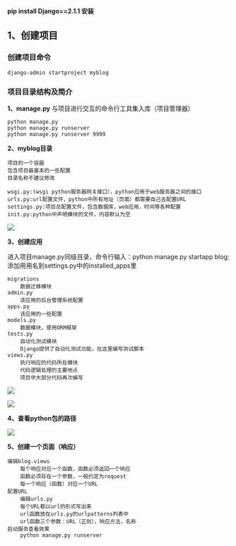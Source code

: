 **pip install Django==2.1.1  安装**

## 1、创建项目 ##
### 创建项目命令 ###
	django-admin startproject myblog

### 项目目录结构及简介 ###
**1、manage.py** 与项目进行交互的命令行工具集入库（项目管理器）

	python manage.py
	python manage.py runserver
	python manage.py runserver 9999
**2、myblog目录**

	项目的一个容器
	包含项目最基本的一些配置
	目录名称不建议修改
	
	wsgi.py:(wsgi python服务器网关接口），python应用于web服务器之间的接口
	urls.py:url配置文件，python中所有地址（页面）都需要自己去配置URL
	settings.py:项目总配置文件，包含数据库，web应用，时间等各种配置
	init.py:python中声明模块的文件，内容默认为空

![](https://i.imgur.com/7UkL2NV.png)

**3、创建应用**

进入项目manage.py同级目录，命令行输入：python manage.py startapp blog;添加用用名到settings.py中的installed_apps里

	migrations
		数据迁移模块
	admin.py
		该应用的后台管理系统配置
	apps.py
		该应用的一些配置
	models.py
		数据模块，使用ORM框架
	tests.py
		自动化测试模块
		Django提供了自动化测试功能，在这里编写测试脚本
	views.py
		执行响应的代码所在模块
		代码逻辑处理的主要地点
		项目中大部分代码再次编写

![](https://i.imgur.com/fgkJnjq.png)

![](https://i.imgur.com/jDXXb8V.png)

**4、查看python包的路径**

![](https://i.imgur.com/u6ZpM4L.png)

**5、创建一个页面（响应）**

	编辑blog.views
		每个响应对应一个函数，函数必须返回一个响应
		函数必须存在一个参数，一般约定为request
		每一个响应（函数）对应一个URL
	配置URL
		编辑urls.py
		每个URL都以url的形式写出来
		url函数放在urls.py的urlpatterns列表中
		url函数三个参数：URL（正则），响应方法，名称
	启动服务查看效果
		python manage.py runserver
	